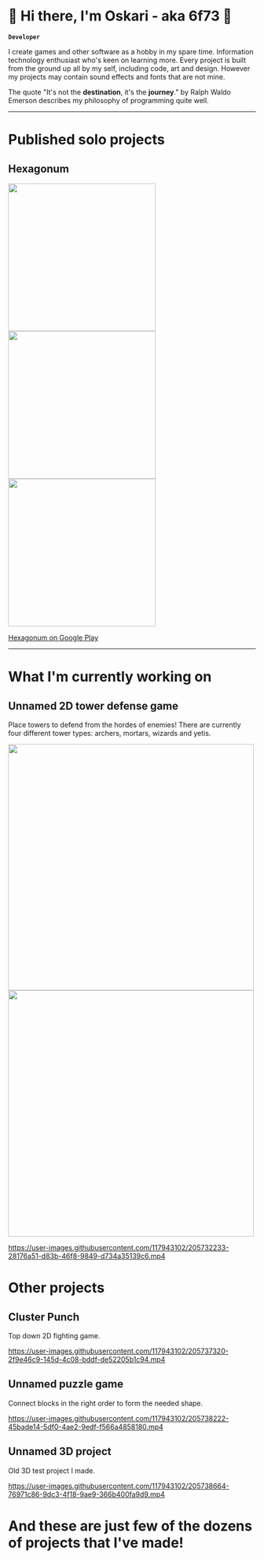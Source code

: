 # 🧙‍ Hi there, I'm Oskari - aka 6f73 👋

**`Developer`**

I create games and other software as a hobby in my spare time. Information technology enthusiast who's keen on learning more. Every project is built from the ground up all by my self, including code, art and design. However my projects may contain sound effects and fonts that are not mine.

The quote "It's not the **destination**, it's the **journey**." by Ralph Waldo Emerson describes my philosophy of programming quite well.

---

# Published solo projects

## Hexagonum

<img src="https://user-images.githubusercontent.com/117943102/202915447-95570b26-6d84-4bed-8075-b18887e24f10.png" width="300"/> <img src="https://user-images.githubusercontent.com/117943102/202915459-747d47e9-12ef-4f17-8ae8-2d6d779a9a7a.png" width="300"/> <img src="https://user-images.githubusercontent.com/117943102/202915465-7b6d8b32-5442-4342-9fea-8b0e4025f958.png" width="300"/>

[Hexagonum on Google Play](https://play.google.com/store/apps/details?id=com.official_6f73.Hexagonum)

---

# What I'm currently working on

## Unnamed 2D tower defense game

Place towers to defend from the hordes of enemies! There are currently four different tower types: archers, mortars, wizards and yetis.

<img src="https://user-images.githubusercontent.com/117943102/205734566-f7285913-ad0d-48b3-b190-7e853ff68323.png" width="500"/> 
<img src="https://user-images.githubusercontent.com/117943102/205734770-4a2a988d-5785-42bb-84a0-41e51c75e9bb.png" width="500"/>

https://user-images.githubusercontent.com/117943102/205732233-28176a51-d83b-46f8-9849-d734a35139c6.mp4

# Other projects

## Cluster Punch

Top down 2D fighting game.

https://user-images.githubusercontent.com/117943102/205737320-2f9e46c9-145d-4c08-bddf-de52205b1c94.mp4

## Unnamed puzzle game

Connect blocks in the right order to form the needed shape.

https://user-images.githubusercontent.com/117943102/205738222-45bade14-5df0-4ae2-9edf-f566a4858180.mp4

## Unnamed 3D project

Old 3D test project I made.

https://user-images.githubusercontent.com/117943102/205738664-76971c86-9dc3-4f18-9ae9-366b400fa9d9.mp4


# And these are just few of the dozens of projects that I've made!
